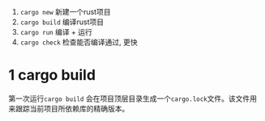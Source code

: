 1. `cargo new` 新建一个rust项目
2. `cargo build` 编译rust项目
3. `cargo run` 编译 + 运行
4. `cargo check` 检查能否编译通过, 更快

# 1 cargo build

第一次运行`cargo build` 会在项目顶层目录生成一个`cargo.lock`文件。该文件用来跟踪当前项目所依赖库的精确版本。
